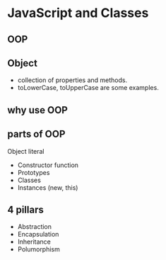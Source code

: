 # JavaScript and Classes

## OOP

## Object
- collection of properties and methods.
- toLowerCase, toUpperCase are some examples.

## why use OOP

## parts of OOP
Object literal

- Constructor function
- Prototypes
- Classes
- Instances (new, this)

## 4 pillars
- Abstraction
- Encapsulation
- Inheritance
- Polumorphism